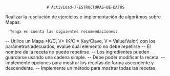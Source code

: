                       # Actividad-7-ESTRUCTURAS-DE-DATOS
                      
Realizar la resolución de ejercicios e implementación de algoritmos sobre Mapas.

      Tenga en cuenta las siguientes recomendaciones:

-- Utilice un Mapa <K/C, V>  (K/C = Key/Clave, V = Value/Valor) con los parámetros adecuados, evalúe cuál elemento no debe repetirse
-- El nombre de la receta no puede repetirse.
-- Los ingredientes pueden guardarse usando una cadena simple.
-- Debe poder modificar la receta.
-- Implemente opciones para mostrar los recetas de forma ascendente y descendente.
-- Implemente un método para mostrar todas las recetas.
